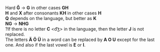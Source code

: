 Hard **Ğ** -> **G** in other cases **GH**  
**H** and **X** after consonants **KH** in other cases **H**  
**Q** depends on the language, but better as **K**  
**NG** -> **NHG**  
?If there is no letter **C** <d͡ʒ> in the language, then the letter **J** is not replaced.  
The letters **Ä Ö Ü** in a word can be replaced by **A O U** except for the last one. And also if the last vowel is **E** or **I**.

